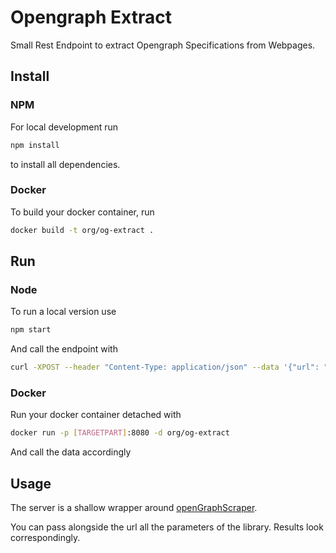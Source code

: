 # Opengraph Extract

Small Rest Endpoint to extract Opengraph Specifications from Webpages.

## Install

### NPM

For local development run

```bash
npm install
```

to install all dependencies.

### Docker

To build your docker container, run

```bash
docker build -t org/og-extract .
```

## Run

### Node

To run a local version use

```bash
npm start
```

And call the endpoint with

```bash
curl -XPOST --header "Content-Type: application/json" --data '{"url": "http://ogp.me/"}' localhost:8080
```

### Docker

Run your docker container detached with

```bash
docker run -p [TARGETPART]:8080 -d org/og-extract
```

And call the data accordingly

## Usage

The server is a shallow wrapper around [openGraphScraper](https://github.com/jshemas/openGraphScraper).

You can pass alongside the url all the parameters of the library. Results look correspondingly.

